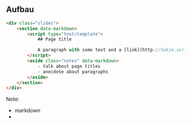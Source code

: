 ## <i class="fa fa-cubes" aria-hidden="true"></i> Aufbau
```html
<div class="slides">
    <section data-markdown>
        <script type="text/template">
            ## Page title

            A paragraph with some text and a [link](http://hakim.se).
        </script>
        <aside class="notes" data-markdown>
            - talk about page titles
            - anecdote about paragraphs
        </aside>
    </section>
</div>
```
<!-- .element: class="fragment" -->

Note:
-  markdown
- <aside class="notes">
